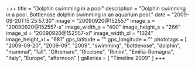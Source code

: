 +++
title = "Dolphin swimming in a pool"
description = "Dolphin swimming in a pool. Bottlenose dolphin swimming in an aquarium pool."
date = "2009-09-20T15:25:57.30"
image = "20090920@152557"
image_s = "20090920@152557-s"
image_width_s = "400"
image_height_s = "266"
image_xl = "20090920@152557-xl"
image_width_xl = "1024"
image_height_xl = "681"
gps_latitude = ""
gps_longitude = ""
phototags = [ "2009-09-20", "2009-09", "2009", "swimming", "bottlenose", "dolphin", "mammal", "fall", "Oltremare", "Riccione", "Rimini", "Emilia-Romagna", "Italy", "Europe", "afternoon" ]
galleries = [ "Timeline 2009" ]
+++
